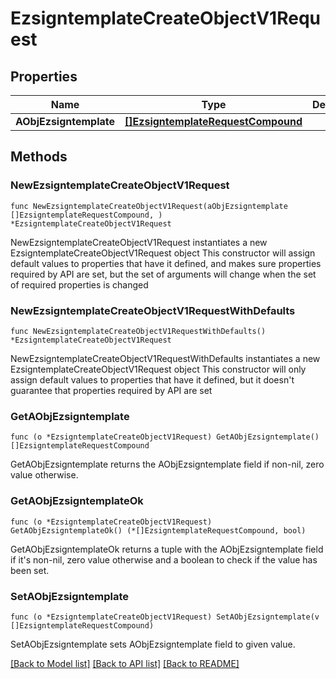 # EzsigntemplateCreateObjectV1Request

## Properties

Name | Type | Description | Notes
------------ | ------------- | ------------- | -------------
**AObjEzsigntemplate** | [**[]EzsigntemplateRequestCompound**](EzsigntemplateRequestCompound.md) |  | 

## Methods

### NewEzsigntemplateCreateObjectV1Request

`func NewEzsigntemplateCreateObjectV1Request(aObjEzsigntemplate []EzsigntemplateRequestCompound, ) *EzsigntemplateCreateObjectV1Request`

NewEzsigntemplateCreateObjectV1Request instantiates a new EzsigntemplateCreateObjectV1Request object
This constructor will assign default values to properties that have it defined,
and makes sure properties required by API are set, but the set of arguments
will change when the set of required properties is changed

### NewEzsigntemplateCreateObjectV1RequestWithDefaults

`func NewEzsigntemplateCreateObjectV1RequestWithDefaults() *EzsigntemplateCreateObjectV1Request`

NewEzsigntemplateCreateObjectV1RequestWithDefaults instantiates a new EzsigntemplateCreateObjectV1Request object
This constructor will only assign default values to properties that have it defined,
but it doesn't guarantee that properties required by API are set

### GetAObjEzsigntemplate

`func (o *EzsigntemplateCreateObjectV1Request) GetAObjEzsigntemplate() []EzsigntemplateRequestCompound`

GetAObjEzsigntemplate returns the AObjEzsigntemplate field if non-nil, zero value otherwise.

### GetAObjEzsigntemplateOk

`func (o *EzsigntemplateCreateObjectV1Request) GetAObjEzsigntemplateOk() (*[]EzsigntemplateRequestCompound, bool)`

GetAObjEzsigntemplateOk returns a tuple with the AObjEzsigntemplate field if it's non-nil, zero value otherwise
and a boolean to check if the value has been set.

### SetAObjEzsigntemplate

`func (o *EzsigntemplateCreateObjectV1Request) SetAObjEzsigntemplate(v []EzsigntemplateRequestCompound)`

SetAObjEzsigntemplate sets AObjEzsigntemplate field to given value.



[[Back to Model list]](../README.md#documentation-for-models) [[Back to API list]](../README.md#documentation-for-api-endpoints) [[Back to README]](../README.md)


